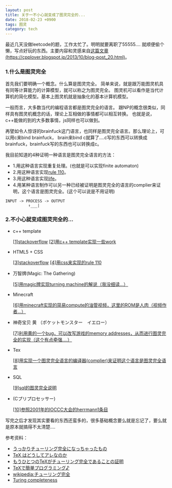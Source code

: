 ```yaml
---
layout: post
title: 关于一不小心就变成了图灵完全的...
date: 2018-02-23 +0900
tags: 图灵
category: tech
---
```


最近几天没做leetcode的题，工作太忙了。明明就要离职了55555....
就顺便偷个懒，写点好玩的东西。主要内容和灵感来自[这篇文章(https://cpplover.blogspot.jp/2013/10/blog-post_20.html)](https://cpplover.blogspot.jp/2013/10/blog-post_20.html)。

### 1.什么是图灵完全

首先我们要明确一个概念。什么算是图灵完全。
简单来说，就是跟万能图灵机具有同等计算能力的计算模型，就可以称之为图灵完全。
图灵机可以看作是当代计算机的简化模型。基本上图灵机就是抽象化的基本计算机模型。

一般而言，大多数当代的编程语言都是图灵完全的语言。
跟NP的概念很类似，同样具有图灵机概念的话，理论上互相做的事情都可以相互转换。
也就是说，c++能做的到的大多数事情，js同样也可以做到。

再譬如令人惊讶的brainfuck这门语言，也同样是图灵完全语言。那么理论上，可以用c来bind brainfuck，
brain来bind c就算了....c写的东西可以转换成brainfuck，brainfuck写的东西也可以转换成c。

我目前知道的4种证明一种语言是图灵完全语言的方法：
+ 1.用这种语言实现重复处理。(也就是可以实现finite automaton)
+ 2.用这种语言实现[rule 110](https://en.wikipedia.org/wiki/Rule_110)。
+ 3.用这种语言实现[life](https://en.wikipedia.org/wiki/Conway%27s_Game_of_Life)。
+ 4.用某种语言制作可以另一种已经被证明是图灵完全的语言的complier来证明，这个语言是图灵完全。(这个可以说是不用证明)

```
INPUT -> PROCESS -> OUTPUT
          ↑___|
```

### 2.不小心就变成图灵完全的...

- c++ template

    [\[1\]stackoverflow](https://stackoverflow.com/questions/189172/c-templates-turing-complete)
    [\[2\]用c++ template实现一些work](https://www.artima.com/cppsource/codefeaturesP.html)

- HTML5 + CSS

    [\[3\]stackoverflow](https://stackoverflow.com/questions/2497146/is-css-turing-complete)
    [\[4\]用css来实现的rule 110](http://eli.fox-epste.in/rule110-full.html)

- 万智牌(Magic: The Gathering)

    [\[5\]用magic牌实现turning machine的解说（我没细读...）](https://www.toothycat.net/~hologram/Turing/HowItWorks.html)

- Minecraft

    [\[6\]用minecraft实现的简易compute的油管视频，这里的ROM是人肉（视频作者...）](https://www.youtube.com/watch?feature=player_embedded&v=7sNge0Ywz-M)

- 神奇宝贝 黄 （ポケットモンスター　イエロー）

    [\[7\]利用黄的一个bug，可以改写游戏的memory addresses，从而进行图灵完全的实现（这个有点牵强....）](http://tasvideos.org/2913S.html)

- Tex

    [\[8\]用实现一个图灵完全语言的编译器(complier)来证明这个语言是图灵完全语言](http://hak7a3.hatenablog.com/entry/2016/12/17/122422)
- SQL

    [\[9\]sql的图灵完全说明](http://assets.en.oreilly.com/1/event/27/High%20Performance%20SQL%20with%20PostgreSQL%20Presentation.pdf)

- (Cプリプロセッサー)   

    [\[10\]参照2001年的IOCCC大会的herrmann1条目](http://www.ioccc.org/years.html#2001)

写完之后才发现其实要看的东西还蛮多的，很多基础概念要么就是忘记了，要么就是原本就搞得不太清楚....

参考资料：
- [うっかりチューリング完全になっちゃったもの](https://cpplover.blogspot.jp/2013/10/blog-post_20.html)
- [TeX はどうしてアレなのか](http://d.hatena.ne.jp/zrbabbler/20140607/1402135613)
- [もうひとつのTeXがチューリング完全であることの証明](http://hak7a3.hatenablog.com/entry/2016/12/17/122422)
- [TeXで簡単プログラミング♪](http://0-chromosome.hatenablog.jp/entry/2015/12/07/000000)
- [wikipedia:チューリング完全](https://ja.wikipedia.org/wiki/%E3%83%81%E3%83%A5%E3%83%BC%E3%83%AA%E3%83%B3%E3%82%B0%E5%AE%8C%E5%85%A8)
- [Turing completeness](https://en.wikipedia.org/wiki/Turing_completeness)
